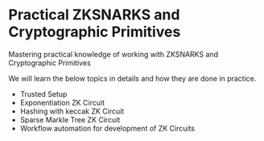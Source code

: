 # Practical ZKSNARKS  and Cryptographic Primitives
Mastering practical knowledge of working with ZKSNARKS and Cryptographic Primitives

We will learn the below topics in details and how they are done in practice.

- Trusted Setup
- Exponentiation ZK Circuit
- Hashing with keccak ZK Circuit
- Sparse Markle Tree ZK Circuit
- Workflow automation for development of ZK Circuits
